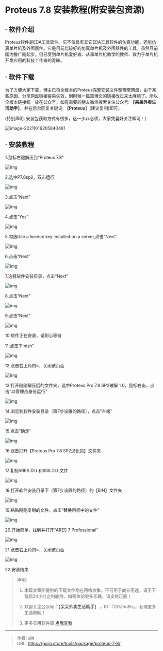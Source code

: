 # Proteus 7.8 安装教程(附安装包资源)


## · 软件介绍
Proteus软件是EDA工具软件。它不仅具有其它EDA工具软件的仿真功能，还能仿真单片机及外围器件。它是目前比较好的仿真单片机及外围器件的工具。虽然目前国内推广刚起步，但已受到单片机爱好者、从事单片机教学的教师、致力于单片机开发应用的科技工作者的青睐。

## · 软件下载
为了方便大家下载，博主已将全版本的Proteus完整安装文件整理至网盘，由于某些原因，分享网盘链接容易失效，到时候一篇篇博文的链接改过来太麻烦了。所以全版本链接统一放在公众号，如有需要的朋友微信搜索关注公众号: 【**呆呆外卖生活助手**】，并在后台回复关键词: 【**Proteus**】(建议复制)即可。

(特别声明: 安装包获取方式有很多，这一步非必须，大家凭喜好关注即可！)

![image-20211016205840481](https://img.gujin.store/img/image-20211016205840481.png)

## · 安装教程

1.鼠标右键解压到“Proteus 7.8”

![img](https://img.gujin.store/img/v2-508ae3a53b7095abd927de1a9caed56c_720w.png)



2.选中P7.8sp2，双击运行

![img](https://img.gujin.store/img/v2-aa6ee4d873637dca65493395bac2a038_720w.png)

3.点击“Next”

![img](https://img.gujin.store/img/v2-ed7ceb156057171e3dfcbae162e8c972_720w.png)

4.点击“Yes”

![img](https://img.gujin.store/img/v2-59d192dbbbb03e4d1665fa45451f3496_720w.png)

5.勾选Use a licence key installed on a server,点击“Next”

![img](https://img.gujin.store/img/v2-606486def329f8b52de64372f1272dee_720w.png)

6.点击“Next”

![img](https://img.gujin.store/img/v2-e57c98ba0da328a8a7b2f6658e7bb05f_720w.png)



7.选择软件安装目录，点击“Next”

![img](https://img.gujin.store/img/v2-85048d9d1ee741021dd9a1f0d484b367_720w.png)

8.点击“Next”

![img](https://img.gujin.store/img/v2-036770aa78bb63cf5eeae00d81354cd9_720w.png)



9.点击“Next”

![img](https://img.gujin.store/img/v2-e02400b8ee85d57b016598f0dae1805d_720w.png)

10.软件正在安装，请耐心等待

11.点击“Finish”

![img](https://img.gujin.store/img/v2-3707ebb857f8f18f69e77067278fd29b_720w.png)

12.点击右上角的×，关闭该页面

![img](https://img.gujin.store/img/v2-a38b23607e07a67fe6833d33b7730058_720w.png)



13.打开刚刚解压后的文件夹，选中Proteus Pro 7.8 SP2破解 1.0，鼠标右击，点击“以管理员身份运行”

![img](https://img.gujin.store/img/v2-6035728c81a4f673496aeb16afc9d877_720w.png)

14.浏览到软件安装目录（第7步设置的路径），点击“升级”

![img](https://img.gujin.store/img/v2-e8b11820e65feefdb0b80c9b860944db_720w.png)

15.点击“确定”

![img](https://img.gujin.store/img/v2-7fcae695b23884edd7acf7e42de348a8_720w.png)

16.双击打开【Proteus Pro 7.8 SP2汉化包】文件夹

![img](https://img.gujin.store/img/v2-4ff3660523ab56d268fabf4a86fb531f_720w.png)

17.复制ARES.DLL和ISIS.DLL文件

![img](https://img.gujin.store/img/v2-7e1fe3a82e19e43967facad03e06b22c_720w.png)

18.打开软件安装目录下（第7步设置的路径）的【BIN】文件夹

![img](https://img.gujin.store/img/v2-ae64a13c46ccff5f8bf3f850fef2bc29_720w.png)

19.粘贴刚刚复制的文件，点击“替换目标中的文件”

![img](https://img.gujin.store/img/v2-8e76a1d5b78dfa1e6063edc054d9e39d_720w.png)

20.开始菜单，找到并打开“ARES 7 Professional”

![img](https://img.gujin.store/img/v2-def88cadc3746ff3867afa7ad4f6ef44_720w.png)



21.点击右上角的×，关闭该页面

![img](https://img.gujin.store/img/v2-b0076da8eb2106835f9212ac57c261d2_720w.png)

22.安装结束




> 声明: 
>
> 1. 本篇文章所提供的下载文件均在网络收集，不可用于商业用途，请于下载后24小时之内删除，如需体验更多乐趣，请支持正版！
>
> 2. 欢迎关注公众号：【**呆呆外卖生活助手**】 ，ID:『DDZhuSh』，获取更多生活帮助！
>
> 3. 更多实用软件请  [点我查看](/tools)

---

> 作者: [Jin](https://img.gujin.store/img/favicon.ico)  
> URL: https://gujin.store/tools/package/proteus-7-8/  

